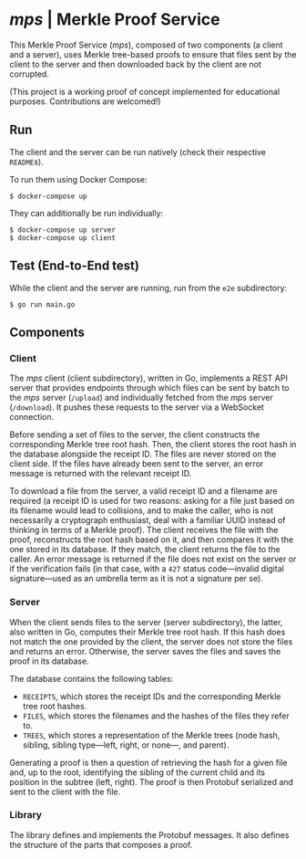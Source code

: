 # *mps* | Merkle Proof Service

This Merkle Proof Service (*mps*), composed of two components (a client and a server), uses Merkle tree-based proofs to ensure that files sent by the client to the server and then downloaded back by the client are not corrupted.

(This project is a working proof of concept implemented for educational purposes. Contributions are welcomed!)

## Run

The client and the server can be run natively (check their respective `README`s).

To run them using Docker Compose:

```
$ docker-compose up
```

They can additionally be run individually:

```
$ docker-compose up server
$ docker-compose up client
```

## Test (End-to-End test)

While the client and the server are running, run from the `e2e` subdirectory:

```
$ go run main.go
```

## Components

### Client

The *mps* client (client subdirectory), written in Go, implements a REST API server that provides endpoints through which files can be sent by batch to the *mps* server (`/upload`) and individually fetched from the *mps* server (`/download`). It pushes these requests to the server via a WebSocket connection.

Before sending a set of files to the server, the client constructs the corresponding Merkle tree root hash. Then, the client stores the root hash in the database alongside the receipt ID. The files are never stored on the client side. If the files have already been sent to the server, an error message is returned with the relevant receipt ID.

To download a file from the server, a valid receipt ID and a filename are required (a receipt ID is used for two reasons: asking for a file just based on its filename would lead to collisions, and to make the caller, who is not necessarily a cryptograph enthusiast, deal with a familiar UUID instead of thinking in terms of a Merkle proof). The client receives the file with the proof, reconstructs the root hash based on it, and then compares it with the one stored in its database. If they match, the client returns the file to the caller. An error message is returned if the file does not exist on the server or if the verification fails (in that case, with a `427` status code—invalid digital signature—used as an umbrella term as it is not a signature per se).

### Server

When the client sends files to the server (server subdirectory), the latter, also written in Go, computes their Merkle tree root hash. If this hash does not match the one provided by the client, the server does not store the files and returns an error. Otherwise, the server saves the files and saves the proof in its database.

The database contains the following tables:
* `RECEIPTS`, which stores the receipt IDs and the corresponding Merkle tree root hashes.
* `FILES`, which stores the filenames and the hashes of the files they refer to. 
* `TREES`, which stores a representation of the Merkle trees (node hash, sibling, sibling type—left, right, or none—, and parent).

Generating a proof is then a question of retrieving the hash for a given file and, up to the root, identifying the sibling of the current child and its position in the subtree (left, right). The proof is then Protobuf serialized and sent to the client with the file.

### Library

The library defines and implements the Protobuf messages. It also defines the structure of the parts that composes a proof.
